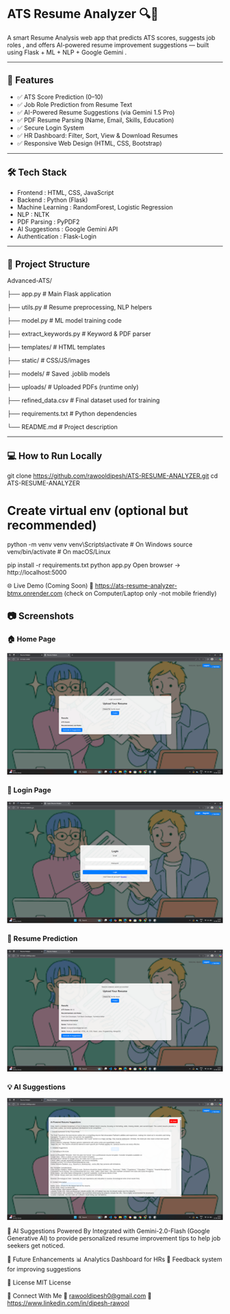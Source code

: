 # ATS Resume Analyzer 🔍📄

A smart Resume Analysis web app that predicts ATS scores, suggests job roles , and offers   AI-powered resume improvement suggestions   — built using   Flask + ML + NLP + Google Gemini  .

---

## 🚀 Features

- ✅ ATS Score Prediction (0–10)
- ✅ Job Role Prediction from Resume Text
- ✅ AI-Powered Resume Suggestions (via Gemini 1.5 Pro)
- ✅ PDF Resume Parsing (Name, Email, Skills, Education)
- ✅ Secure Login System
- ✅ HR Dashboard: Filter, Sort, View & Download Resumes
- ✅ Responsive Web Design (HTML, CSS, Bootstrap)

---

## 🛠️ Tech Stack

-   Frontend  : HTML, CSS, JavaScript 
-   Backend  : Python (Flask)
-   Machine Learning  : RandomForest, Logistic Regression
-   NLP  : NLTK
-   PDF Parsing  : PyPDF2
-   AI Suggestions  : Google Gemini API
-   Authentication  : Flask-Login

---

## 📁 Project Structure

Advanced-ATS/

├── app.py # Main Flask application

├── utils.py # Resume preprocessing, NLP helpers

├── model.py # ML model training code

├── extract_keywords.py # Keyword & PDF parser

├── templates/ # HTML templates

├── static/ # CSS/JS/images

├── models/ # Saved .joblib models

├── uploads/ # Uploaded PDFs (runtime only)

├── refined_data.csv # Final dataset used for training

├── requirements.txt # Python dependencies

└── README.md # Project description

---

## 💻 How to Run Locally

git clone https://github.com/rawooldipesh/ATS-RESUME-ANALYZER.git
cd ATS-RESUME-ANALYZER

# Create virtual env (optional but recommended)
python -m venv venv
venv\Scripts\activate        # On Windows
source venv/bin/activate     # On macOS/Linux

pip install -r requirements.txt
python app.py
Open browser → http://localhost:5000

🌐 Live Demo (Coming Soon)
🔗 https://ats-resume-analyzer-btmx.onrender.com (check on Computer/Laptop only -not mobile friendly)

## 📷 Screenshots

### 🏠 Home Page
![Home Page](static/images/home.png)

### 🔐 Login Page
![Login Page](static/images/login.png)

### 📄 Resume Prediction
![Prediction Result](static/images/results.png)

### 💡 AI Suggestions
![AI Suggestions](static/images/ai_suggestions.png)


🧠 AI Suggestions Powered By
Integrated with Gemini-2.0-Flash (Google Generative AI) to provide personalized resume improvement tips to help job seekers get noticed.

📌 Future Enhancements
📊 Analytics Dashboard for HRs
🔁 Feedback system for improving suggestions

📜 License
MIT License

🤝 Connect With Me
📧 rawooldipesh0@gmail.com
🔗 https://www.linkedin.com/in/dipesh-rawool


